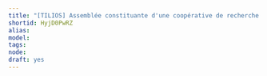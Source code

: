 ```yaml
---
title: "[TILIOS] Assemblée constituante d'une coopérative de recherche Tiers-Lieux"
shortid: HyjD0PwRZ
alias: 
model: 
tags: 
node: 
draft: yes
--- 
```

 